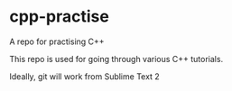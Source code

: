 # cpp-practise
A repo for practising C++

This repo is used for going through various C++ tutorials.

Ideally, git will work from Sublime Text 2